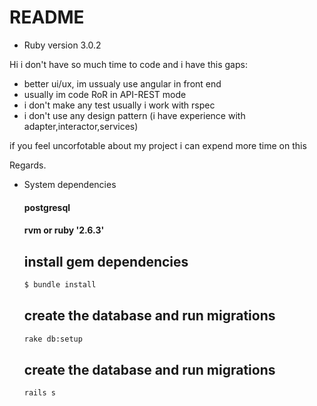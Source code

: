 # README

* Ruby version
  3.0.2

Hi i don't have so much time to code and i have this gaps:
 * better ui/ux, im ussualy use angular in front end
 * usually im code RoR in API-REST mode
 * i don't make any test usually i work with rspec
 * i don't use any design pattern (i have experience with adapter,interactor,services)

if you feel uncorfotable about my project i can expend more time on this

Regards.

  * System dependencies
    #### postgresql
    #### rvm or ruby '2.6.3'
    ## install gem dependencies
      ```bash
      $ bundle install
    ```
    ## create the database and run migrations
      ```bash
      rake db:setup
    ```
    ## create the database and run migrations
      ```bash
      rails s
    ```